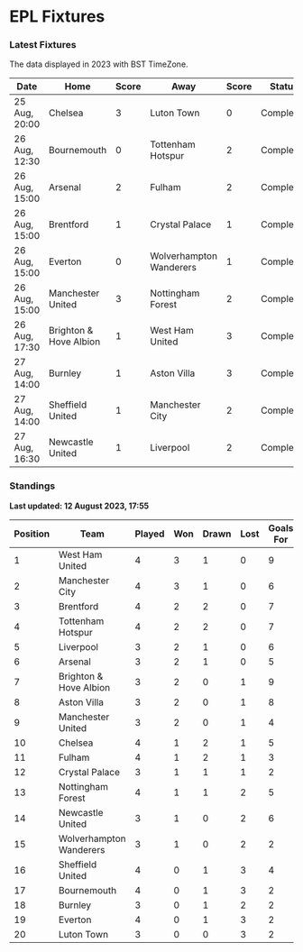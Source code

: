 # EPL Fixtures

### Latest Fixtures

The data displayed in 2023 with BST TimeZone.

<!-- START_TABLE -->
| Date | Home | Score | Away | Score | Status |
|-------------|--------|--------------|--------|--------------|--------|
| 25 Aug, 20:00 | Chelsea | 3 | Luton Town | 0 | Completed |
| 26 Aug, 12:30 | Bournemouth | 0 | Tottenham Hotspur | 2 | Completed |
| 26 Aug, 15:00 | Arsenal | 2 | Fulham | 2 | Completed |
| 26 Aug, 15:00 | Brentford | 1 | Crystal Palace | 1 | Completed |
| 26 Aug, 15:00 | Everton | 0 | Wolverhampton Wanderers | 1 | Completed |
| 26 Aug, 15:00 | Manchester United | 3 | Nottingham Forest | 2 | Completed |
| 26 Aug, 17:30 | Brighton & Hove Albion | 1 | West Ham United | 3 | Completed |
| 27 Aug, 14:00 | Burnley | 1 | Aston Villa | 3 | Completed |
| 27 Aug, 14:00 | Sheffield United | 1 | Manchester City | 2 | Completed |
| 27 Aug, 16:30 | Newcastle United | 1 | Liverpool | 2 | Completed |
<!-- END_TABLE -->

### Standings

**Last updated: 12 August 2023, 17:55**

<!-- START_STANDINGS -->
| Position | Team | Played | Won | Drawn | Lost | Goals For | Goals Against | Goal Difference | Points |
|----------|------|--------|-----|-------|------|-----------|---------------|-----------------|--------|
| 1 | West Ham United | 4 | 3 | 1 | 0 | 9 | 4 | 5 | 10 |
| 2 | Manchester City | 4 | 3 | 1 | 0 | 6 | 1 | 5 | 10 |
| 3 | Brentford | 4 | 2 | 2 | 0 | 7 | 3 | 4 | 8 |
| 4 | Tottenham Hotspur | 4 | 2 | 2 | 0 | 7 | 3 | 4 | 8 |
| 5 | Liverpool | 3 | 2 | 1 | 0 | 6 | 3 | 3 | 7 |
| 6 | Arsenal | 3 | 2 | 1 | 0 | 5 | 3 | 2 | 7 |
| 7 | Brighton & Hove Albion | 3 | 2 | 0 | 1 | 9 | 5 | 4 | 6 |
| 8 | Aston Villa | 3 | 2 | 0 | 1 | 8 | 6 | 2 | 6 |
| 9 | Manchester United | 3 | 2 | 0 | 1 | 4 | 4 | 0 | 6 |
| 10 | Chelsea | 4 | 1 | 2 | 1 | 5 | 4 | 1 | 5 |
| 11 | Fulham | 4 | 1 | 2 | 1 | 3 | 5 | -2 | 5 |
| 12 | Crystal Palace | 3 | 1 | 1 | 1 | 2 | 2 | 0 | 4 |
| 13 | Nottingham Forest | 4 | 1 | 1 | 2 | 5 | 6 | -1 | 4 |
| 14 | Newcastle United | 3 | 1 | 0 | 2 | 6 | 4 | 2 | 3 |
| 15 | Wolverhampton Wanderers | 3 | 1 | 0 | 2 | 2 | 5 | -3 | 3 |
| 16 | Sheffield United | 4 | 0 | 1 | 3 | 4 | 7 | -3 | 1 |
| 17 | Bournemouth | 4 | 0 | 1 | 3 | 2 | 7 | -5 | 1 |
| 18 | Burnley | 3 | 0 | 1 | 2 | 2 | 7 | -5 | 1 |
| 19 | Everton | 4 | 0 | 1 | 3 | 2 | 8 | -6 | 1 |
| 20 | Luton Town | 3 | 0 | 0 | 3 | 2 | 9 | -7 | 0 |
<!-- END_STANDINGS -->
